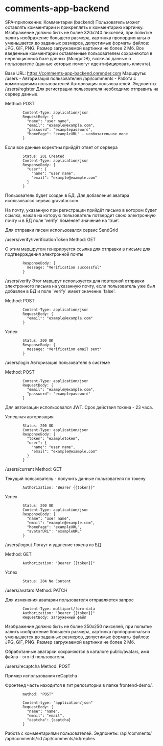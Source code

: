 # comments-app-backend

SPA-приложение: Комментарии (backend)
Пользователь может оставлять комментарии и прикреплять к комментарию картинку. Изображение должно быть не более 320х240 пикселей, при попытке залить изображение большего размера, картинка пропорционально уменьшается до заданных размеров, допустимые форматы файлов: JPG, GIF, PNG. Размер загружаемой картинки не более 2 Мб. Все введенные комментарии оставленные пользователем сохраняются в нереляционной базе данных (MongoDB), включая данные о пользователе (данные которые помогут идентифицировать клиента).

Base URL:
https://comments-app-backend.onrender.com
Маршруты:
/users - Авторизация пользователей
/api/comments - Работа с коммнтариями пользователей
Авторизация пользователей. Эндпоинты:
/users/register
Для регистрации пользователя необходимо отправить на сервер данные.

Method: POST

            Content-Type: application/json
            RequestBody: {
              "name": "user name",
              "email": "example@example.com",
              "password": "examplepassword",
              "homePage": "exampleURL" - необязательное поле
            }
          
Если все данные коректны прийдёт ответ от сервера

            Status: 201 Created
            Content-Type: application/json
            ResponseBody: {
              "user": {
                "name": "user name",
                "email": "example@example.com"
              }
            }
          
Пользователь будет создан в БД. Для добавления аватара исользовался сервис gravatar.com

На почту, указанную при регистрации прийдёт письмо в котором будет ссылка, нажав на которую пользователь потвердит свою электронную почту и в БД поле 'verify' поменяет значение на 'true'.

Для отправки писем использовался сервис SendGrid

/users/verify/:verificationToken
Method: GET

С этим маршрутом генерируется ссылка для отправки в письме для подтверрждения электронной почты

            ResponseBody: {
              message: "Verification successful"
            }
          
/users/verify
Этот маршрут используется для повторной отправки электронного письма на указанную почту, если пользователь уже был добавлен в БД и поле 'verify' имеет значение 'false'.

Method: POST

            Content-Type: application/json
            RequestBody: {
              "email": "example@example.com"
            }
          
Успех:

            Status: 200 OK
            ResponseBody: {
              message: "Verification email sent"
            }
          
/users/login
Авторизация пользователя в системе

Method: POST

            Content-Type: application/json
            RequestBody: {
              "email": "example@example.com",
              "password": "examplepassword"
            }
          
Для автоизации использовался JWT. Срок действия токена - 23 часа.

Успешная авторизация

            Status: 200 OK
            Content-Type: application/json
            ResponseBody: {
              "token": "exampletoken",
              "user": {
                "name": "user name",
                "email": "example@example.com"
              }
            }
          
/users/current
Method: GET

Текущий пользователь - получить данные пользователя по токену

            Authorization: "Bearer {{token}}"
          
Успех

            Status: 200 OK
            Content-Type: application/json
            ResponseBody: {
              "name": "user name",
              "email": "example@example.com",
              "homePage": "exampleURL",
              "avatarURL": "exampleURL"
            }
          
/users/logout
Логаут и удаление токена из БД

Method: GET

            Authorization: "Bearer {{token}}"
          
Успех

            Status: 204 No Content
          
/users/avatars
Method: PATCH

Для изменения аватарки пользователя отправляется запрос

            Content-Type: multipart/form-data
            Authorization: "Bearer {{token}}"
            RequestBody: загруженный файл
          
Изображение должно быть не более 250х250 пикселей, при попытке залить изображение большего размера, картинка пропорционально уменьшается до заданных размеров, допустимые форматы файлов: JPG, GIF, PNG. Размер загружаемой картинки не более 2 Мб.

Обработанные аватарки сохраняются в каталоге public/avatars, имя файла - это id пользователя.

/users/recaptcha
Method: POST

Пример использования reCaptcha

Фронтенд часть находится в гит репозитории в папке frontend-demo/.

            method: "POST"

            Content-type: "application/json"
            RequestBody: {
              "name": "name",
              "email": "email",
              "captcha": {captcha}
            }
          
Работа с комментариями пользователей. Эндпоинты:
/api/comments/
/api/comments/:id
/api/comments/:id/replies